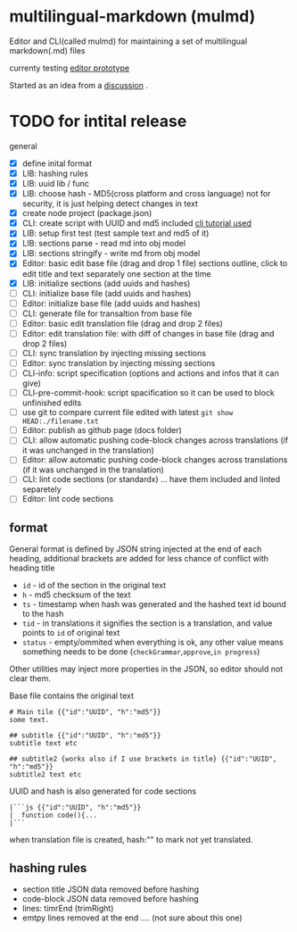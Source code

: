 # multilingual-markdown (mulmd)

Editor and CLI(called mulmd) for maintaining a set of multilingual markdown(.md) files

currenty testing [editor prototype](https://hrgdavor.github.io/multilingual-markdown/editor/translator.edit.html)

Started as an idea from a [discussion](https://github.com/ryul1206/multilingual-markdown/discussions/8) .

# TODO for intital release
general
 - [x] define inital format
 - [x] LIB: hashing rules 
 - [x] LIB: uuid lib / func
 - [x] LIB: choose hash - MD5(cross platform and cross language) not for security, it is just helping detect changes in text
 - [x] create node project (package.json)
 - [x] CLI: create script with UUID and md5 included [cli tutorial used](https://developer.okta.com/blog/2019/06/18/command-line-app-with-nodejs)
 - [x] LIB: setup first test (test sample text and md5 of it)
 - [x] LIB: sections parse - read md into obj model
 - [x] LIB: sections stringify - write md from obj model
 - [x] Editor: basic edit base file (drag and drop 1 file) sections outline, click to edit title and text separately one section at the time
 - [x] LIB: initialize sections (add uuids and hashes)
 - [ ] CLI: initialize base file (add uuids and hashes)
 - [ ] Editor: initialize base file (add uuids and hashes)
 - [ ] CLI: generate file for transaltion from base file
 - [ ] Editor: basic edit translation file (drag and drop 2 files) 
 - [ ] Editor: edit translation file: with diff of changes in base file (drag and drop 2 files) 
 - [ ] CLI: sync translation by injecting missing sections
 - [ ] Editor: sync translation by injecting missing sections
 - [ ] CLI-info: script specification (options and actions and infos that it can give)
 - [ ] CLI-pre-commit-hook: script spacification so it can be used to block unfinished edits
 - [ ] use git to compare current file edited with latest `git show HEAD:./filename.txt`
 - [ ] Editor: publish as github page (docs folder)
 - [ ] CLI: allow automatic pushing code-block changes across translations (if it was unchanged in the translation)
 - [ ] Editor: allow automatic pushing code-block changes across translations (if it was unchanged in the translation)
 - [ ] CLI: lint code sections (or standardx) ... have them included and linted separetely
 - [ ] Editor: lint code sections

## format
General format is defined by JSON string injected at the end of each heading, additional brackets are added for less chance of conflict with heading title
 - `id` - id of the section in the original text
 - `h` - md5 checksum of the text
 - `ts` - timestamp when hash was generated and the hashed text id bound to the hash
 - `tid` - in translations it signifies the section is a translation, and value points to `id` of original text
 - `status` - empty/ommited when everything is ok, any other value means something needs to be done (`checkGrammar`,`approve`,`in progress`)

Other utilities may inject more properties in the JSON, so editor should not  clear them.

Base file contains the original text
```
# Main tile {{"id":"UUID", "h":"md5"}}
some text.

## subtitle {{"id":"UUID", "h":"md5"}}
subtitle text etc

## subtitle2 {works also if I use brackets in title} {{"id":"UUID", "h":"md5"}}
subtitle2 text etc
```

UUID and hash is also generated for code sections
```
|```js {{"id":"UUID", "h":"md5"}}
|  function code(){...
|```
```


when translation file is created, hash:"" to mark not yet translated.


## hashing rules
 - section title JSON data removed before hashing
 - code-block JSON data removed before hashing
 - lines: timrEnd (trimRight)
 - emtpy lines removed at the end .... (not sure about this one)


